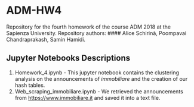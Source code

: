 # ADM-HW4

Repository for the fourth homework of the course ADM 2018 at the Sapienza University. 
Repository authors: #### Alice Schirinà, Poompavai  Chandraprakash, Samin Hamidi.

## Jupyter Notebooks Descriptions

1. Homework_4.ipynb - This jupyter notebook contains the clustering analysis on the announcements of *immobiliare* and the creation of our hash tables.
2. Web_scraping_immobiliare.ipynb - We retrieved the announcements from https://www.immobiliare.it and saved it into a text file.
